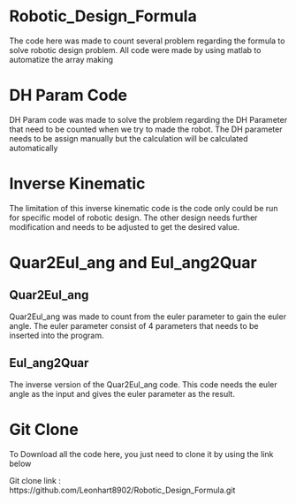 # Robotic_Design_Formula
The code here was made to count several problem regarding the formula to solve robotic design problem.
All code were made by using matlab to automatize the array making

<h1> DH Param Code </h1>
<p> 
DH Param code was made to solve the problem regarding the DH Parameter that need to be counted when we try to made the robot. The DH parameter needs to be assign manually but the calculation will be calculated automatically
</p>

<h1> Inverse Kinematic </h1>
<p>
The limitation of this inverse kinematic code is the code only could be run for specific model of robotic design. The other design needs further modification and needs to be adjusted to get the desired value.
</p>

<h1> Quar2Eul_ang and Eul_ang2Quar </h1>
<h2> Quar2Eul_ang </h2>
<p>
Quar2Eul_ang was made to count from the euler parameter to gain the euler angle. The euler parameter consist of 4 parameters that needs to be inserted into the program.
</p>
<h2> Eul_ang2Quar </h2>
<p>
The inverse version of the Quar2Eul_ang code. This code needs the euler angle as the input and gives the euler parameter as the result.
</p>

<h1> Git Clone </h1>
<p>
To Download all the code here, you just need to clone it by using the link below
</p>
<p>
Git clone link : https://github.com/Leonhart8902/Robotic_Design_Formula.git
</p>
